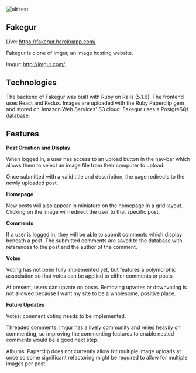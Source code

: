 ![alt text](https://i.imgur.com/F6AHOiq.png "Fakegur logo")

**Fakegur**
----------

Live: https://fakegur.herokuapp.com/

Fakegur is clone of Imgur, an image hosting website.

Imgur: http://imgur.com/

**Technologies**
---------

The backend of Fakegur was built with Ruby on Rails (5.1.6). The frontend uses React and Redux. Images are uploaded with the Ruby Paperclip gem and stored on Amazon Web Services' S3 cloud. Fakegur uses a PostgreSQL database.

**Features**
--------

**Post Creation and Display**

When logged in, a user has access to an upload button in the nav-bar which allows them to select an image file from their computer to upload.

Once submitted with a valid title and description, the page redirects to the newly uploaded post.

**Homepage**

New posts will also appear in miniature on the homepage in a grid layout. Clicking on the image will redirect the user to that specific post.

**Comments**

If a user is logged in, they will be able to submit comments which display beneath a post. The submitted comments are saved to the database with references to the post and the author of the comment.

**Votes**

Voting has not been fully implemented yet, but features a polymorphic association so that votes can be applied to either comments or posts.

At present, users can upvote on posts. Removing upvotes or downvoting is not allowed because I want my site to be a wholesome, positive place.

**Future Updates**

Votes: comment voting needs to be implemented.

Threaded comments: Imgur has a lively community and relies heavily on commenting, so improving the commenting features to enable nested comments would be a good next step.

Albums: Paperclip does not currently allow for multiple image uploads at once so some significant refactoring might be required to allow for multiple images per post.

